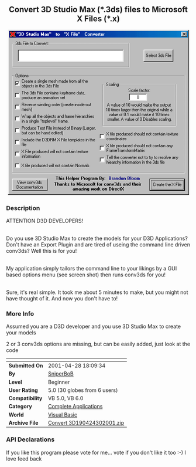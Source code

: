﻿<div align="center">

## Convert 3D Studio Max \(\*\.3ds\) files to Microsoft X Files \(\*\.x\)

<img src="PIC2001430184054165.gif">
</div>

### Description

<bold>ATTENTION D3D DEVELOPERS!</bold><br><br>

Do you use 3D Studio Max to create the models for your D3D Applications? Don't have an Export Plugin and are tired of useing the command line driven conv3ds? Well this is for you!<br><br>

My application simply tailors the command line to your likings by a GUI based options menu (see screen shot) then runs conv3ds for you!<br><br>

Sure, it's real simple. It took me about 5 minutes to make, but you might not have thought of it. And now you don't have to!
 
### More Info
 
Assumed you are a D3D developer and you use 3D Studio Max to create your models

2 or 3 conv3ds options are missing, but can be easily added, just look at the code


<span>             |<span>
---                |---
**Submitted On**   |2001-04-28 18:09:34
**By**             |[SniperBoB](https://github.com/Planet-Source-Code/PSCIndex/blob/master/ByAuthor/sniperbob.md)
**Level**          |Beginner
**User Rating**    |5.0 (30 globes from 6 users)
**Compatibility**  |VB 5\.0, VB 6\.0
**Category**       |[Complete Applications](https://github.com/Planet-Source-Code/PSCIndex/blob/master/ByCategory/complete-applications__1-27.md)
**World**          |[Visual Basic](https://github.com/Planet-Source-Code/PSCIndex/blob/master/ByWorld/visual-basic.md)
**Archive File**   |[Convert 3D190424302001\.zip](https://github.com/Planet-Source-Code/sniperbob-convert-3d-studio-max-3ds-files-to-microsoft-x-files-x__1-22824/archive/master.zip)

### API Declarations

If you like this program please vote for me... vote if you don't like it too :-) I love feed back





